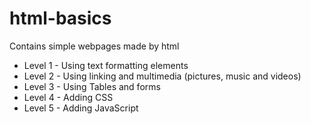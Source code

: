# html-basics
Contains simple webpages made by html

* Level 1 - Using text formatting elements
* Level 2 - Using linking and multimedia (pictures, music and videos)
* Level 3 - Using Tables and forms
* Level 4 - Adding CSS
* Level 5 - Adding JavaScript
